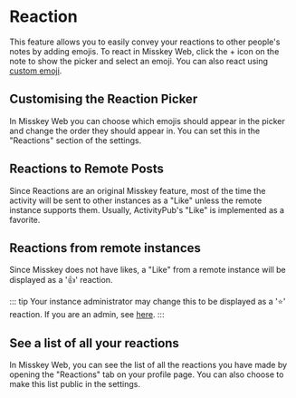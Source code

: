 # Reaction

This feature allows you to easily convey your reactions to other people's notes by adding emojis.
To react in Misskey Web, click the + icon on the note to show the picker and select an emoji.
You can also react using [custom emoji](./custom-emoji.md).

## Customising the Reaction Picker

In Misskey Web you can choose which emojis should appear in the picker and change the order they should appear in.
You can set this in the "Reactions" section of the settings.

## Reactions to Remote Posts

Since Reactions are an original Misskey feature, most of the time the activity will be sent to other instances as a "Like" unless the remote instance supports them.
Usually, ActivityPub's "Like" is implemented as a favorite.

## Reactions from remote instances

Since Misskey does not have likes, a "Like" from a remote instance will be displayed as a '👍' reaction.

::: tip
Your instance administrator may change this to be displayed as a '⭐' reaction.
If you are an admin, see [here](../admin/default-reaction.md).
:::

## See a list of all your reactions

In Misskey Web, you can see the list of all the reactions you have made by opening the "Reactions" tab on your profile page.
You can also choose to make this list public in the settings.
